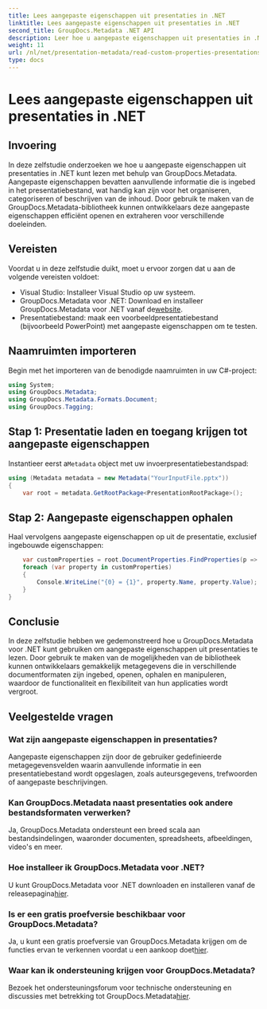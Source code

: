 ```yaml
---
title: Lees aangepaste eigenschappen uit presentaties in .NET
linktitle: Lees aangepaste eigenschappen uit presentaties in .NET
second_title: GroupDocs.Metadata .NET API
description: Leer hoe u aangepaste eigenschappen uit presentaties in .NET leest met GroupDocs.Metadata. Efficiënt toegang krijgen tot metadata en deze ophalen.
weight: 11
url: /nl/net/presentation-metadata/read-custom-properties-presentations/
type: docs
---
```

# Lees aangepaste eigenschappen uit presentaties in .NET

## Invoering
In deze zelfstudie onderzoeken we hoe u aangepaste eigenschappen uit presentaties in .NET kunt lezen met behulp van GroupDocs.Metadata. Aangepaste eigenschappen bevatten aanvullende informatie die is ingebed in het presentatiebestand, wat handig kan zijn voor het organiseren, categoriseren of beschrijven van de inhoud. Door gebruik te maken van de GroupDocs.Metadata-bibliotheek kunnen ontwikkelaars deze aangepaste eigenschappen efficiënt openen en extraheren voor verschillende doeleinden.
## Vereisten
Voordat u in deze zelfstudie duikt, moet u ervoor zorgen dat u aan de volgende vereisten voldoet:
- Visual Studio: Installeer Visual Studio op uw systeem.
-  GroupDocs.Metadata voor .NET: Download en installeer GroupDocs.Metadata voor .NET vanaf de[website](https://releases.groupdocs.com/metadata/net/).
- Presentatiebestand: maak een voorbeeldpresentatiebestand (bijvoorbeeld PowerPoint) met aangepaste eigenschappen om te testen.

## Naamruimten importeren
Begin met het importeren van de benodigde naamruimten in uw C#-project:
```csharp
using System;
using GroupDocs.Metadata;
using GroupDocs.Metadata.Formats.Document;
using GroupDocs.Tagging;
```
## Stap 1: Presentatie laden en toegang krijgen tot aangepaste eigenschappen
 Instantieer eerst a`Metadata` object met uw invoerpresentatiebestandspad:
```csharp
using (Metadata metadata = new Metadata("YourInputFile.pptx"))
{
    var root = metadata.GetRootPackage<PresentationRootPackage>();
```
## Stap 2: Aangepaste eigenschappen ophalen
Haal vervolgens aangepaste eigenschappen op uit de presentatie, exclusief ingebouwde eigenschappen:
```csharp
    var customProperties = root.DocumentProperties.FindProperties(p => !p.Tags.Contains(Tags.Document.BuiltIn));
    foreach (var property in customProperties)
    {
        Console.WriteLine("{0} = {1}", property.Name, property.Value);
    }
}
```

## Conclusie
In deze zelfstudie hebben we gedemonstreerd hoe u GroupDocs.Metadata voor .NET kunt gebruiken om aangepaste eigenschappen uit presentaties te lezen. Door gebruik te maken van de mogelijkheden van de bibliotheek kunnen ontwikkelaars gemakkelijk metagegevens die in verschillende documentformaten zijn ingebed, openen, ophalen en manipuleren, waardoor de functionaliteit en flexibiliteit van hun applicaties wordt vergroot.

## Veelgestelde vragen
### Wat zijn aangepaste eigenschappen in presentaties?
Aangepaste eigenschappen zijn door de gebruiker gedefinieerde metagegevensvelden waarin aanvullende informatie in een presentatiebestand wordt opgeslagen, zoals auteursgegevens, trefwoorden of aangepaste beschrijvingen.
### Kan GroupDocs.Metadata naast presentaties ook andere bestandsformaten verwerken?
Ja, GroupDocs.Metadata ondersteunt een breed scala aan bestandsindelingen, waaronder documenten, spreadsheets, afbeeldingen, video's en meer.
### Hoe installeer ik GroupDocs.Metadata voor .NET?
 U kunt GroupDocs.Metadata voor .NET downloaden en installeren vanaf de releasepagina[hier](https://releases.groupdocs.com/metadata/net/).
### Is er een gratis proefversie beschikbaar voor GroupDocs.Metadata?
 Ja, u kunt een gratis proefversie van GroupDocs.Metadata krijgen om de functies ervan te verkennen voordat u een aankoop doet[hier](https://releases.groupdocs.com/).
### Waar kan ik ondersteuning krijgen voor GroupDocs.Metadata?
 Bezoek het ondersteuningsforum voor technische ondersteuning en discussies met betrekking tot GroupDocs.Metadata[hier](https://forum.groupdocs.com/c/metadata/14).
